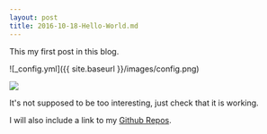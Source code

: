 ```yaml
---
layout: post
title: 2016-10-18-Hello-World.md
---
```


This my first post in this blog.

![_config.yml]({{ site.baseurl }}/images/config.png)

![](https://avatars.githubusercontent.com/acardocacho)

It's not supposed to be too interesting, just check that it is working.

I will also include a link to my [Github Repos](https://github.com/acardocacho).
